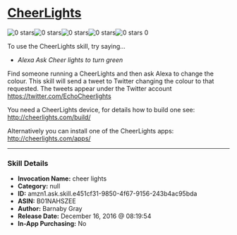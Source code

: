 # [CheerLights](http://alexa.amazon.com/#skills/amzn1.ask.skill.e451cf31-9850-4f67-9156-243b4ac95bda)
![0 stars](../../images/ic_star_border_black_18dp_1x.png)![0 stars](../../images/ic_star_border_black_18dp_1x.png)![0 stars](../../images/ic_star_border_black_18dp_1x.png)![0 stars](../../images/ic_star_border_black_18dp_1x.png)![0 stars](../../images/ic_star_border_black_18dp_1x.png) 0

To use the CheerLights skill, try saying...

* *Alexa Ask Cheer lights to turn green*

Find someone running a CheerLights and then ask Alexa to change the colour. This skill will send a tweet to Twitter changing the colour to that requested. The tweets appear under the Twitter account https://twitter.com/EchoCheerlights

You need a CheerLights device, for details how to build one see:
http://cheerlights.com/build/

Alternatively you can install one of the CheerLights apps:
http://cheerlights.com/apps/

***

### Skill Details

* **Invocation Name:** cheer lights
* **Category:** null
* **ID:** amzn1.ask.skill.e451cf31-9850-4f67-9156-243b4ac95bda
* **ASIN:** B01NAHSZEE
* **Author:** Barnaby Gray
* **Release Date:** December 16, 2016 @ 08:19:54
* **In-App Purchasing:** No
